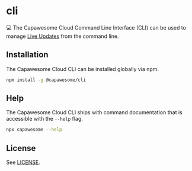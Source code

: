 # cli

💻 The Capawesome Cloud Command Line Interface (CLI) can be used to manage [Live Updates](./live-updates/index.md) from the command line.

## Installation

The Capawesome Cloud CLI can be installed globally via npm.

```bash
npm install -g @capawesome/cli
```

## Help

The Capawesome Cloud CLI ships with command documentation that is accessible with the `--help` flag.

```bash
npx capawesome --help
```

## License

See [LICENSE](./LICENSE.md).